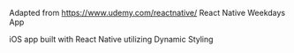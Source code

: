 Adapted from https://www.udemy.com/reactnative/
React Native Weekdays App

iOS app built with React Native utilizing Dynamic Styling
